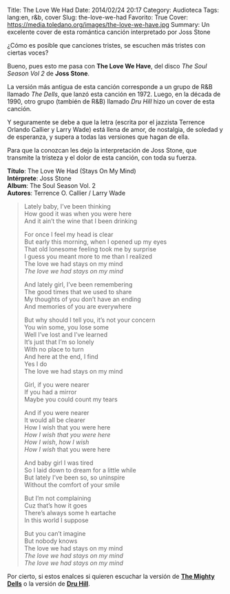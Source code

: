 Title: The Love We Had
Date: 2014/02/24 20:17
Category: Audioteca
Tags: lang:en, r&b, cover
Slug: the-love-we-had
Favorito: True
Cover: https://media.toledano.org/images/the-love-we-have.jpg
Summary: Un excelente cover de esta romántica canción interpretado por Joss Stone

¿Cómo es posible que canciones tristes, se escuchen más tristes con ciertas voces?

Bueno, pues esto me pasa con __The Love We Have__, del disco _The Soul Season Vol 2_ de __Joss Stone__.

La versión más antigua de esta canción corresponde a un grupo de R&B llamado _The Dells_, que lanzó esta canción en 1972. Luego, en la década de 1990, otro grupo (también de R&B) llamado _Dru Hill_ hizo un cover de esta canción.

Y seguramente se debe a que la letra (escrita por el jazzista Terrence Orlando Callier y Larry Wade) está llena de amor, de nostalgia, de soledad y de esperanza, y supera a todas las versiones que hagan de ella.

Para que la conozcan les dejo la interpretación de Joss Stone, que transmite la tristeza y el dolor de esta canción, con toda su fuerza.

__Título__: The Love We Had (Stays On My Mind)  
__Intérprete__: Joss Stone  
__Album__: The Soul Season Vol. 2  
__Autores__: Terrence O. Callier / Larry Wade

<div id="player"></div>
<script type="text/javascript">
  var songlist = new Array(1);
  songlist[0] = new Object();
  songlist[0].mp3 = "//media.toledano.org/audioteca/the-love-we-have.mp3";
  songlist[0].ogg = "//media.toledano.org/audioteca/the-love-we-have.ogg";
  songlist[0].title = "The Love We Have (Stays In My Mind)";
  songlist[0].cover = "//media.toledano.org/audioteca/the-love-we-have.jpg";
  songlist[0].artist = "Joss Stone";
</script> 

<blockquote>
  <p>Lately baby, I&#8217;ve been thinking<br />
  How good it was when you were here<br />
  And it ain&#8217;t the wine that I been drinking</p>
  
  <p>For once I feel my head is clear<br />
  But early this morning, when I opened up my eyes<br />
  That old lonesome feeling took me by surprise<br />
  I guess you meant more to me than I realized<br />
  The love we had stays on my mind<br />
  <em>The love we had stays on my mind</em></p>
  
  <p>And lately girl, I&#8217;ve been remembering<br />
  The good times that we used to share<br />
  My thoughts of you don&#8217;t have an ending<br />
  And memories of you are everywhere</p>
  
  <p>But why should I tell you, it&#8217;s not your concern<br />
  You win some, you lose some<br />
  Well I&#8217;ve lost and I&#8217;ve learned<br />
  It&#8217;s just that I&#8217;m so lonely<br />
  With no place to turn<br />
  And here at the end, I find<br />
  Yes I do<br />
  The love we had stays on my mind</p>
  
  <p>Girl, if you were nearer<br />
  If you had a mirror<br />
  Maybe you could count my tears</p>
  
  <p>And if you were nearer<br />
  It would all be clearer<br />
  How I wish that you were here<br />
  <em>How I wish that you were here<br />
  </em><em>How I wish</em><span>, </span><em>how I wish<br />
  </em><em>How I wish</em><span> that you were here</span></p>
  
  <p>And baby girl I was tired<br />
  So I laid down to dream for a little while<br />
  But lately I&#8217;ve been so, so uninspire<br />
  Without the comfort of your smile</p>
  
  <p>But I&#8217;m not complaining<br />
  Cuz that&#8217;s how it goes<br />
  There&#8217;s always some h
  eartache<br />
  In this world I suppose</p>
  
  <p>But you can&#8217;t imagine<br />
  But nobody knows<br />
  The love we had stays on my mind<br />
  <em>The love we had stays on my mind<br />
  </em><em>The love we had stays on my mind</em></p>
</blockquote>

<p>Por cierto, si estos enalces si quieren escuchar la versión de <a href="http://www.youtube.com/watch?v=hs8OxUlIFEk"><strong>The Mighty Dells</strong></a> o la versión de <a href="http://www.youtube.com/watch?v=8M8UTSUZ4c4"><strong>Dru Hill</strong></a>.</p>
